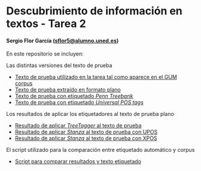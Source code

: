 # Descubrimiento de información en textos - Tarea 2
#### Sergio Flor García (sflor5@alumno.uned.es)

En este repositorio se incluyen:

Las distintas versiones del texto de prueba
+ [Texto de prueba utilizado en la tarea tal como aparece en el GUM corpus](GUM_bio_bernoulli.conllu)
+ [Texto de prueba extraído en formato plano](plainText.txt)
+ [Texto de prueba con etiquetado _Penn Treebank_](taggedXPOS.txt)
+ [Texto de prueba con etiquetado _Universal POS tags_](taggedUPOS.txt)

Los resultados de aplicar los etiquetadores al texto de prueba plano
+ [Resultado de aplicar _TreeTagger_ al texto de prueba](treetaggerOutput.txt)
+ [Resultado de aplicar _Stanza_ al texto de prueba con UPOS](stanzaOutputUPOS.txt)
+ [Resultado de aplicar _Stanza_ al texto de prueba con XPOS](stanzaOutputXPOS.txt)

El script utilizado para la comparación entre etiquetado automático y corpus
+ [Script para comparar resultados y texto etiquetado](taggers.scala)
